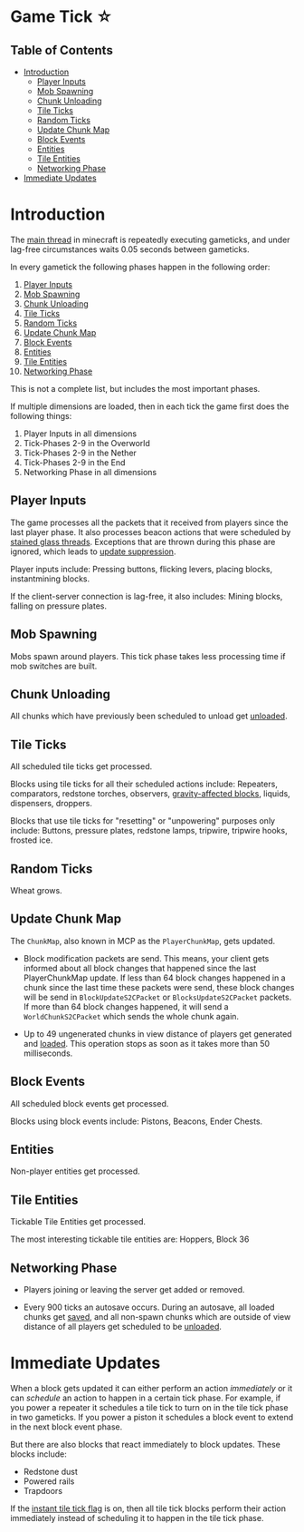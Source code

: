 # Game Tick ☆

## Table of Contents

- [Introduction](#introduction)
  * [Player Inputs](#player-inputs)
  * [Mob Spawning](#mob-spawning)
  * [Chunk Unloading](#chunk-unloading)
  * [Tile Ticks](#tile-ticks)
  * [Random Ticks](#random-ticks)
  * [Update Chunk Map](#update-chunk-map)
  * [Block Events](#block-events)
  * [Entities](#entities)
  * [Tile Entities](#tile-entities)
  * [Networking Phase](#networking-phase)
- [Immediate Updates](#immediate-updates)

# Introduction

The [main thread](threads.md#main-thread) in minecraft is repeatedly executing gameticks, and under lag-free circumstances waits 0.05 seconds between gameticks.

In every gametick the following phases happen in the following order:

1. [Player Inputs](#player-inputs)
2. [Mob Spawning](#mob-spawning)
3. [Chunk Unloading](#chunk-unloading)
4. [Tile Ticks](#tile-ticks)
5. [Random Ticks](#random-ticks)
6. [Update Chunk Map](#update-chunk-map)
7. [Block Events](#block-events)
8. [Entities](#entities)
9. [Tile Entities](#tile-entities)
10. [Networking Phase](#networking-phase)

This is not a complete list, but includes the most important phases.

If multiple dimensions are loaded,
then in each tick the game first does the following things:

1. Player Inputs in all dimensions
2. Tick-Phases 2-9 in the Overworld
3. Tick-Phases 2-9 in the Nether
4. Tick-Phases 2-9 in the End
5. Networking Phase in all dimensions

## Player Inputs
The game processes all the packets that it received from players since the last player phase.
It also processes beacon actions that were scheduled by [stained glass threads](threads.md#stained-glass-threads).
Exceptions that are thrown during this phase are ignored, which leads to [update suppression](update-suppression.md).

Player inputs include: Pressing buttons, flicking levers, placing blocks, instantmining blocks.

If the client-server connection is lag-free, it also includes: Mining blocks, falling on pressure plates.

## Mob Spawning
Mobs spawn around players. This tick phase takes less processing time if mob switches are built.

## Chunk Unloading
All chunks which have previously been scheduled to unload get [unloaded](chunk/chunk.md#unloading).

## Tile Ticks
All scheduled tile ticks get processed.

Blocks using tile ticks for all their scheduled actions include: Repeaters, comparators, redstone torches, observers, [gravity-affected blocks](falling-block/gravity-affected-block.md), liquids, dispensers, droppers.

Blocks that use tile ticks for "resetting" or "unpowering" purposes only include: Buttons, pressure plates, redstone lamps, tripwire, tripwire hooks, frosted ice.

## Random Ticks
Wheat grows.

## Update Chunk Map
The `ChunkMap`, also known in MCP as the `PlayerChunkMap`, gets updated.

- Block modification packets are send.
This means, your client gets informed about all block changes that happened since the last PlayerChunkMap update.
If less than 64 block changes happened in a chunk since the last time these packets were send, these block changes will be send in `BlockUpdateS2CPacket` or `BlocksUpdateS2CPacket` packets.
If more than 64 block changes happened, it will send a `WorldChunkS2CPacket` which sends the whole chunk again.

- Up to 49 ungenerated chunks in view distance of players get generated and [loaded](chunk/chunk.md#loading). This operation stops as soon as it takes more than 50 milliseconds.

## Block Events
All scheduled block events get processed.

Blocks using block events include: Pistons, Beacons, Ender Chests.

## Entities
Non-player entities get processed.

## Tile Entities
Tickable Tile Entities get processed.

The most interesting tickable tile entities are: Hoppers, Block 36

## Networking Phase
- Players joining or leaving the server get added or removed.

- Every 900 ticks an autosave occurs. During an autosave, all loaded chunks get [saved](chunk/chunk.md#saving), and all non-spawn chunks which are outside of view distance of all players get scheduled to be [unloaded](chunk/chunk.md#unloading).

# Immediate Updates
When a block gets updated it can either perform an action *immediately* or it can *schedule* an action to happen in a certain tick phase.
For example, if you power a repeater it schedules a tile tick to turn on in the tile tick phase in two gameticks.
If you power a piston it schedules a block event to extend in the next block event phase.

But there are also blocks that react immediately to block updates. These blocks include:
- Redstone dust
- Powered rails
- Trapdoors

If the [instant tile tick flag](global-flags.md#instant-tile-ticks) is on, then all tile tick blocks perform their action immediately instead of scheduling it to happen in the tile tick phase.
